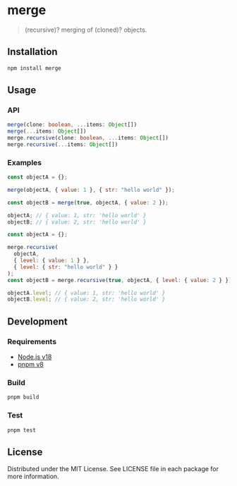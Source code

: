 # merge

> (recursive)? merging of (cloned)? objects.

## Installation

```sh
npm install merge
```

## Usage

### API

```ts
merge(clone: boolean, ...items: Object[])
merge(...items: Object[])
merge.recursive(clone: boolean, ...items: Object[])
merge.recursive(...items: Object[])
```

### Examples

```js
const objectA = {};

merge(objectA, { value: 1 }, { str: "hello world" });

const objectB = merge(true, objectA, { value: 2 });

objectA; // { value: 1, str: 'hello world' }
objectB; // { value: 2, str: 'hello world' }
```

```js
const objectA = {};

merge.recursive(
  objectA,
  { level: { value: 1 } },
  { level: { str: "hello world" } }
);
const objectB = merge.recursive(true, objectA, { level: { value: 2 } });

objectA.level; // { value: 1, str: 'hello world' }
objectB.level; // { value: 2, str: 'hello world' }
```

## Development

### Requirements

- [Node.js v18](https://nodejs.org)
- [pnpm v8](https://pnpm.io)

### Build

```sh
pnpm build
```

### Test

```sh
pnpm test
```

## License

Distributed under the MIT License. See LICENSE file in each package for more information.
